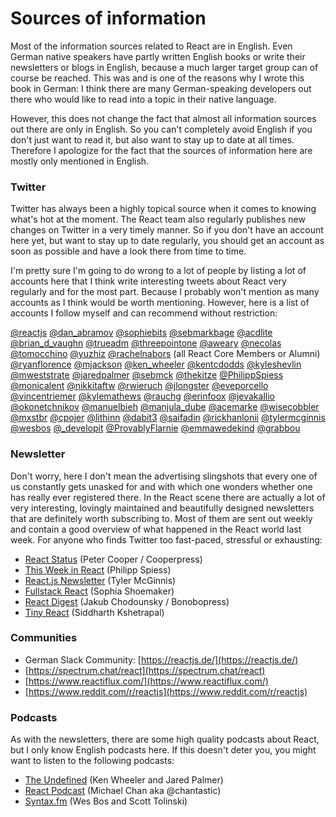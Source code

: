 # Sources of information

Most of the information sources related to React are in English. Even German native speakers have partly written English books or write their newsletters or blogs in English, because a much larger target group can of course be reached. This was and is one of the reasons why I wrote this book in German: I think there are many German-speaking developers out there who would like to read into a topic in their native language.

However, this does not change the fact that almost all information sources out there are only in English. So you can't completely avoid English if you don't just want to read it, but also want to stay up to date at all times. Therefore I apologize for the fact that the sources of information here are mostly only mentioned in English.

### Twitter

Twitter has always been a highly topical source when it comes to knowing what's hot at the moment. The React team also regularly publishes new changes on Twitter in a very timely manner. So if you don't have an account here yet, but want to stay up to date regularly, you should get an account as soon as possible and have a look there from time to time.

I'm pretty sure I'm going to do wrong to a lot of people by listing a lot of accounts here that I think write interesting tweets about React very regularly and for the most part. Because I probably won't mention as many accounts as I think would be worth mentioning. However, here is a list of accounts I follow myself and can recommend without restriction:

[@reactjs](https://www.twitter.com/reactjs) [@dan\_abramov](https://www.twitter.com/dan_abramov) [@sophiebits](https://www.twitter.com/sophiebits) [@sebmarkbage](https://www.twitter.com/sebmarkbage) [@acdlite](https://www.twitter.com/acdlite) [@brian\_d\_vaughn](https://www.twitter.com/brian_d_vaughn) [@trueadm](https://www.twitter.com/trueadm) [@threepointone](https://www.twitter.com/threepointone) [@aweary](https://www.twitter.com/aweary) [@necolas](https://twitter.com/necolas) [@tomocchino](https://twitter.com/tomocchino) [@yuzhiz](https://twitter.com/yuzhiz) [@rachelnabors](https://twitter.com/rachelnabors) \(all React Core Members or Alumni\) [@ryanflorence](https://www.twitter.com/ryanflorence) [@mjackson](https://www.twitter.com/mjackson) [@ken\_wheeler](https://www.twitter.com/ken_wheeler) [@kentcdodds](https://www.twitter.com/kentcdodds) [@kyleshevlin](https://www.twitter.com/kyleshevlin) [@mweststrate](https://www.twitter.com/mweststrate) [@jaredpalmer](https://www.twitter.com/jaredpalmer) [@sebmck](https://www.twitter.com/sebmck) [@thekitze](https://www.twitter.com/thekitze) [@PhilippSpiess](https://www.twitter.com/PhilippSpiess) [@monicalent](https://www.twitter.com/monicalent) [@nikkitaftw](https://www.twitter.com/nikkitaftw) [@rwieruch](https://www.twitter.com/rwieruch) [@jlongster](https://www.twitter.com/jlongster) [@eveporcello](https://www.twitter.com/eveporcello) [@vincentriemer](https://www.twitter.com/vincentriemer) [@kylemathews](https://www.twitter.com/kylemathews) [@rauchg](https://www.twitter.com/rauchg) [@erinfoox](https://www.twitter.com/erinfoox) [@jevakallio](https://www.twitter.com/jevakallio) [@okonetchnikov](https://www.twitter.com/okonetchnikov) [@manuelbieh](https://www.twitter.com/manuelbieh) [@manjula\_dube](https://www.twitter.com/manjula_dube) [@acemarke](https://www.twitter.com/acemarke) [@wisecobbler](https://www.twitter.com/wisecobbler) [@mxstbr](https://www.twitter.com/mxstbr) [@cpojer](https://www.twitter.com/cpojer) [@lithinn](https://www.twitter.com/lithinn) [@dabit3](https://www.twitter.com/dabit3) [@saifadin](https://www.twitter.com/saifadin) [@rickhanlonii](https://www.twitter.com/rickhanlonii) [@tylermcginnis](https://www.twitter.com/tylermcginnis) [@wesbos](https://www.twitter.com/wesbos) [@\_developit](https://www.twitter.com/_developit) [@ProvablyFlarnie](https://www.twitter.com/ProvablyFlarnie) [@emmawedekind](https://www.twitter.com/emmawedekind) [@grabbou](https://www.twitter.com/grabbou)

### Newsletter

Don't worry, here I don't mean the advertising slingshots that every one of us constantly gets unasked for and with which one wonders whether one has really ever registered there. In the React scene there are actually a lot of very interesting, lovingly maintained and beautifully designed newsletters that are definitely worth subscribing to. Most of them are sent out weekly and contain a good overview of what happened in the React world last week. For anyone who finds Twitter too fast-paced, stressful or exhausting:

* [React Status](https://react.statuscode.com/) \(Peter Cooper / Cooperpress\)
* [This Week in React](https://this-week-in-react.org/) \(Philipp Spiess\)
* [React.js Newsletter](http://reactjsnewsletter.com/) \(Tyler McGinnis\) 
* [Fullstack React](http://newsletter.fullstackreact.com) \(Sophia Shoemaker\)
* [React Digest](https://reactdigest.net/) \(Jakub Chodounsky / Bonobopress\) 
* [Tiny React](https://tinyreact.email/) \(Siddharth Kshetrapal\)

### Communities

* German Slack Community: [https://reactjs.de/](https://reactjs.de/)
* [https://spectrum.chat/react](https://spectrum.chat/react)
* [https://www.reactiflux.com/](https://www.reactiflux.com/)
* [https://www.reddit.com/r/reactjs](https://www.reddit.com/r/reactjs)

### Podcasts

As with the newsletters, there are some high quality podcasts about React, but I only know English podcasts here. If this doesn't deter you, you might want to listen to the following podcasts:

* [The Undefined](https://undefined.fm/) \(Ken Wheeler and Jared Palmer\)
* [React Podcast](https://reactpodcast.com/) \(Michael Chan aka @chantastic\)
* [Syntax.fm](https://syntax.fm/) \(Wes Bos and Scott Tolinski\)

